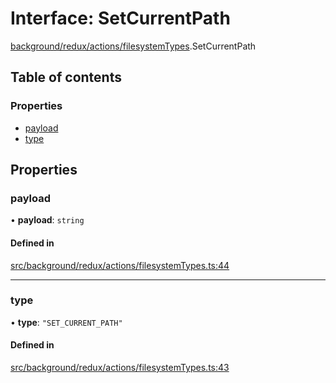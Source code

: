 # Interface: SetCurrentPath

[background/redux/actions/filesystemTypes](../wiki/background.redux.actions.filesystemTypes).SetCurrentPath

## Table of contents

### Properties

- [payload](../wiki/background.redux.actions.filesystemTypes.SetCurrentPath#payload)
- [type](../wiki/background.redux.actions.filesystemTypes.SetCurrentPath#type)

## Properties

### payload

• **payload**: `string`

#### Defined in

[src/background/redux/actions/filesystemTypes.ts:44](https://github.com/ExperimentsByFileFighter/WebApp-PoC-technical-Documentation/blob/5171d3e/src/background/redux/actions/filesystemTypes.ts#L44)

___

### type

• **type**: ``"SET_CURRENT_PATH"``

#### Defined in

[src/background/redux/actions/filesystemTypes.ts:43](https://github.com/ExperimentsByFileFighter/WebApp-PoC-technical-Documentation/blob/5171d3e/src/background/redux/actions/filesystemTypes.ts#L43)
